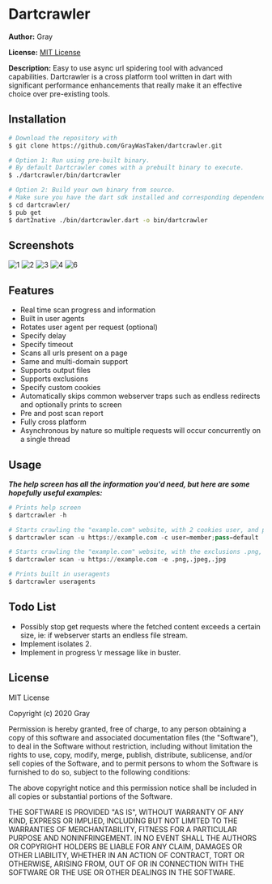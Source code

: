 # Dartcrawler
**Author:** Gray

**License:** [MIT License](#License "MIT License")

**Description:** Easy to use async url spidering tool with advanced capabilities. Dartcrawler is a cross platform tool written in dart with significant performance enhancements that really make it an effective choice over pre-existing tools.

## Installation
```sh
# Download the repository with
$ git clone https://github.com/GrayWasTaken/dartcrawler.git

# Option 1: Run using pre-built binary.
# By default Dartcrawler comes with a prebuilt binary to execute.
$ ./dartcrawler/bin/dartcrawler

# Option 2: Build your own binary from source.
# Make sure you have the dart sdk installed and corresponding dependencies.
$ cd dartcrawler/
$ pub get
$ dart2native ./bin/dartcrawler.dart -o bin/dartcrawler
```

## Screenshots
![1](https://lambda.black/assets/portfolio/dartbuster/1.png "Help Screen")
![2](https://lambda.black/assets/portfolio/dartbuster/2.png "Scan in progress")
![3](https://lambda.black/assets/portfolio/dartbuster/3.png "Scan completion")
![4](https://lambda.black/assets/portfolio/dartbuster/4.png "Word and extension lists")
![6](https://lambda.black/assets/portfolio/dartbuster/5.png "User agents list")

## Features
- Real time scan progress and information
- Built in user agents
- Rotates user agent per request (optional)
- Specify delay
- Specify timeout
- Scans all urls present on a page
- Same and multi-domain support
- Supports output files
- Supports exclusions
- Specify custom cookies
- Automatically skips common webserver traps such as endless redirects and optionally prints to screen
- Pre and post scan report
- Fully cross platform
- Asynchronous by nature so multiple requests will occur concurrently on a single thread

## Usage
***The help screen has all the information you'd need, but here are some hopefully useful examples:***


```py
# Prints help screen
$ dartcrawler -h

# Starts crawling the "example.com" website, with 2 cookies user, and pass
$ dartcrawler scan -u https://example.com -c user=member;pass=default

# Starts crawling the "example.com" website, with the exclusions .png, .jpeg, .jpg
$ dartcrawler scan -u https://example.com -e .png,.jpeg,.jpg

# Prints built in useragents
$ dartcrawler useragents
```

## Todo List
- Possibly stop get requests where the fetched content exceeds a certain size, ie: if webserver starts an endless file stream.
- Implement isolates 2.
- Implement in progress \r message like in buster.


## License
MIT License

Copyright (c) 2020 Gray

Permission is hereby granted, free of charge, to any person obtaining a copy
of this software and associated documentation files (the "Software"), to deal
in the Software without restriction, including without limitation the rights
to use, copy, modify, merge, publish, distribute, sublicense, and/or sell
copies of the Software, and to permit persons to whom the Software is
furnished to do so, subject to the following conditions:

The above copyright notice and this permission notice shall be included in all
copies or substantial portions of the Software.

THE SOFTWARE IS PROVIDED "AS IS", WITHOUT WARRANTY OF ANY KIND, EXPRESS OR
IMPLIED, INCLUDING BUT NOT LIMITED TO THE WARRANTIES OF MERCHANTABILITY,
FITNESS FOR A PARTICULAR PURPOSE AND NONINFRINGEMENT. IN NO EVENT SHALL THE
AUTHORS OR COPYRIGHT HOLDERS BE LIABLE FOR ANY CLAIM, DAMAGES OR OTHER
LIABILITY, WHETHER IN AN ACTION OF CONTRACT, TORT OR OTHERWISE, ARISING FROM,
OUT OF OR IN CONNECTION WITH THE SOFTWARE OR THE USE OR OTHER DEALINGS IN THE
SOFTWARE.

